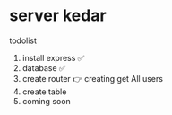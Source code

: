 # server kedar

todolist

1. install express ✅
2. database ✅
3. create router 👉 creating get All users
4. create table
5. coming soon
